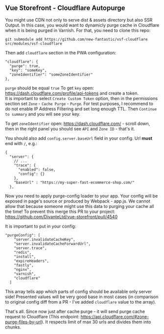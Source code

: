 ## Vue Storefront - Cloudflare Autopurge
You might use CDN not only to serve dist & assets directory but also SSR Output. In this case, you would want to dynamicly purge cache in Cloudflare when it is being purged in Varnish. For that, you need to clone this repo:
```
git submodule add https://github.com/new-fantastic/vsf-cloudflare src/modules/vsf-cloudflare
```

Then add `cloudflare` section in the PWA configuration:
```
"cloudflare": {
  "purge": true,
  "key": "someKey",
  "zoneIdentifier": "someZoneIdentifier"
},
```

`purge` should be equal `true`
To get `key` open: https://dash.cloudflare.com/profile/api-tokens and create a token.   
It is important to select `Create Custom Token` option, then in the permissions section set `Zone` - `Cache Purge` - `Purge`. For test purposes, I recommend to do not enable IP Address Filtering and set long enough TTL. Then `Continue to summary` and you will see your key.

To get `zoneIdentifier` open: https://dash.cloudflare.com/ - scroll down, then in the right panel you should see `API` and `Zone ID` - that's it.

You should also add `config.server.baseUrl` field in your config. Url **must** end with `/`, e.g.:
```
{
  "server": {
    // ...
    "trace": {
      "enabled": false,
      "config": {}
    },
    "baseUrl" : "https://my-super-fast-ecommerce-shop.com/"
  },
  ```

Now you need to apply purge-config loader to your app. Your config will be exposed in page's source or produced by Webpack - app.js. We cannot allow that because someone might use this data to purging your cache all the time! To prevent this merge this PR to your project: https://github.com/DivanteLtd/vue-storefront/pull/4540

It is important to put in your config:
```
"purgeConfig": [
    "server.invalidateCacheKey",
    "server.invalidateCacheForwardUrl",
    "server.trace",
    "redis",
    "install",
    "expireHeaders",
    "fastly",
    "nginx",
    "varnish",
    "cloudflare"
  ]
```
This array tells app which parts of config should be available only server side! Presented values will be very good base in most cases (in comparison to original config diff from a PR - I've added `cloudflare` value to the array).

That's all. Since now just after cache purge - it will send purge cache request to Cloudflare (This endpoint: https://api.cloudflare.com/#zone-purge-files-by-url). It respects limit of max 30 urls and divides them into chunks.
